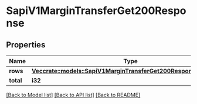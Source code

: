 # SapiV1MarginTransferGet200Response

## Properties

Name | Type | Description | Notes
------------ | ------------- | ------------- | -------------
**rows** | [**Vec<crate::models::SapiV1MarginTransferGet200ResponseRowsInner>**](_sapi_v1_margin_transfer_get_200_response_rows_inner.md) |  | 
**total** | **i32** |  | 

[[Back to Model list]](../README.md#documentation-for-models) [[Back to API list]](../README.md#documentation-for-api-endpoints) [[Back to README]](../README.md)


